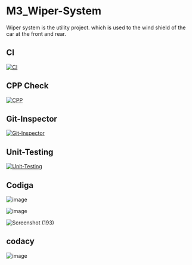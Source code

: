 # M3_Wiper-System

Wiper system is the utility project. which is used to the wind shield of the car at the front and rear.

## CI

[![CI](https://github.com/Vikassamayamanthula/M3_Wiper-System/actions/workflows/CI.yml/badge.svg)](https://github.com/Vikassamayamanthula/M3_Wiper-System/actions/workflows/CI.yml)

## CPP Check

[![CPP](https://github.com/Vikassamayamanthula/M3_Wiper-System/actions/workflows/CPP.yml/badge.svg)](https://github.com/Vikassamayamanthula/M3_Wiper-System/actions/workflows/CPP.yml)

## Git-Inspector

[![Git-Inspector](https://github.com/Vikassamayamanthula/M3_Wiper-System/actions/workflows/Git-Inspector.yml/badge.svg)](https://github.com/Vikassamayamanthula/M3_Wiper-System/actions/workflows/Git-Inspector.yml)

## Unit-Testing

[![Unit-Testing](https://github.com/Vikassamayamanthula/M3_Wiper-System/actions/workflows/Unit-Testing.yml/badge.svg)](https://github.com/Vikassamayamanthula/M3_Wiper-System/actions/workflows/Unit-Testing.yml)

## Codiga

![image](https://user-images.githubusercontent.com/100985462/168430287-157137b4-f397-4170-982e-83838837219a.png)

![image](https://user-images.githubusercontent.com/100985462/168430292-1363fcdd-3670-46bf-9eb4-18960e0251e7.png)

![Screenshot (193)](https://user-images.githubusercontent.com/100985462/168435626-e6c9ae15-3404-49c5-a4bc-cb5573c850ff.png)

## codacy

![image](https://user-images.githubusercontent.com/100985462/168435287-6735abc9-8bf6-4946-bb75-511cb327659e.png)
